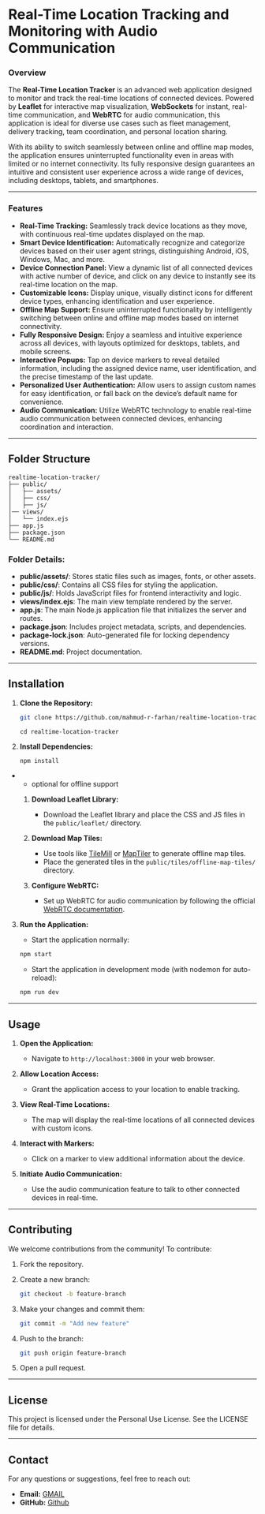 # Real-Time Location Tracking and Monitoring with Audio Communication

### Overview

The **Real-Time Location Tracker** is an advanced web application designed to monitor and track the real-time locations of connected devices. Powered by **Leaflet** for interactive map visualization, **WebSockets** for instant, real-time communication, and **WebRTC** for audio communication, this application is ideal for diverse use cases such as fleet management, delivery tracking, team coordination, and personal location sharing.

With its ability to switch seamlessly between online and offline map modes, the application ensures uninterrupted functionality even in areas with limited or no internet connectivity. Its fully responsive design guarantees an intuitive and consistent user experience across a wide range of devices, including desktops, tablets, and smartphones.

---

### Features

-   **Real-Time Tracking:** Seamlessly track device locations as they move, with continuous real-time updates displayed on the map.
-   **Smart Device Identification:** Automatically recognize and categorize devices based on their user agent strings, distinguishing Android, iOS, Windows, Mac, and more.
-   **Device Connection Panel:** View a dynamic list of all connected devices with active number of device, and click on any device to instantly see its real-time location on the map.
-   **Customizable Icons:** Display unique, visually distinct icons for different device types, enhancing identification and user experience.
-   **Offline Map Support:** Ensure uninterrupted functionality by intelligently switching between online and offline map modes based on internet connectivity.
-   **Fully Responsive Design:** Enjoy a seamless and intuitive experience across all devices, with layouts optimized for desktops, tablets, and mobile screens.
-   **Interactive Popups:** Tap on device markers to reveal detailed information, including the assigned device name, user identification, and the precise timestamp of the last update.
-   **Personalized User Authentication:** Allow users to assign custom names for easy identification, or fall back on the device’s default name for convenience.
-   **Audio Communication:** Utilize WebRTC technology to enable real-time audio communication between connected devices, enhancing coordination and interaction.

---

## Folder Structure

```
realtime-location-tracker/
├── public/
│   ├── assets/
│   ├── css/
│   ├── js/
│── views/
│   └── index.ejs
├── app.js
├── package.json
└── README.md
```

### Folder Details:
- **public/assets/**: Stores static files such as images, fonts, or other assets.
- **public/css/**: Contains all CSS files for styling the application.
- **public/js/**: Holds JavaScript files for frontend interactivity and logic.
- **views/index.ejs**: The main view template rendered by the server.
- **app.js**: The main Node.js application file that initializes the server and routes.
- **package.json**: Includes project metadata, scripts, and dependencies.
- **package-lock.json**: Auto-generated file for locking dependency versions.
- **README.md**: Project documentation.

---

## Installation

1. **Clone the Repository:**
   ```bash
   git clone https://github.com/mahmud-r-farhan/realtime-location-tracker.git
   ```
   ```
   cd realtime-location-tracker
   ```

2. **Install Dependencies:**
   ```bash
   npm install
   ```
* - optional for offline support

   1. **Download Leaflet Library:**
      - Download the Leaflet library and place the CSS and JS files in the `public/leaflet/` directory.

   2. **Download Map Tiles:**
      - Use tools like [TileMill](https://tilemill-project.github.io/) or [MapTiler](https://www.maptiler.com/) to generate offline map tiles.
      - Place the generated tiles in the `public/tiles/offline-map-tiles/` directory.

   3. **Configure WebRTC:**
      - Set up WebRTC for audio communication by following the official [WebRTC documentation](https://webrtc.org/getting-started/).

3. **Run the Application:**

    - Start the application normally:
   ```bash
   npm start
   ```

   - Start the application in development mode (with nodemon for auto-reload):
   ```bash
   npm run dev
   ```

---

## Usage

1. **Open the Application:**
   - Navigate to `http://localhost:3000` in your web browser.

2. **Allow Location Access:**
   - Grant the application access to your location to enable tracking.

3. **View Real-Time Locations:**
   - The map will display the real-time locations of all connected devices with custom icons.

4. **Interact with Markers:**
   - Click on a marker to view additional information about the device.

5. **Initiate Audio Communication:**
   - Use the audio communication feature to talk to other connected devices in real-time.

---

## Contributing
We welcome contributions from the community! To contribute:

1. Fork the repository.

2. Create a new branch:
   ```bash
   git checkout -b feature-branch
   ```
3. Make your changes and commit them:
   ```bash
   git commit -m "Add new feature"
   ```
4. Push to the branch:
   ```bash
   git push origin feature-branch
   ```
5. Open a pull request.

---

## License

 This project is licensed under the Personal Use License. See the LICENSE file for details.

---

## Contact
For any questions or suggestions, feel free to reach out:

- **Email:** [GMAIL](mailto:farhanstack.dev@gmail.com)
- **GitHub:** [Github](https://github.com/mahmud-r-farhan)

